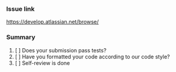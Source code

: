 ### Issue link

https://develop.atlassian.net/browse/

### Summary

1. [ ] Does your submission pass tests?
2. [ ] Have you formatted your code according to our code style?
3. [ ] Self-review is done